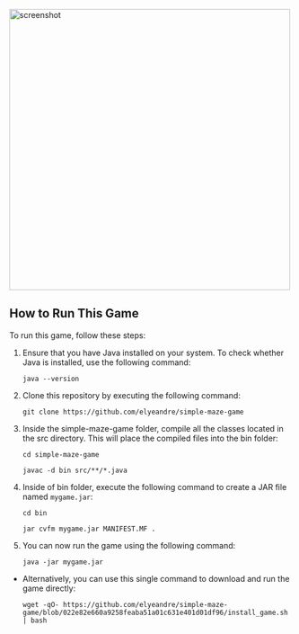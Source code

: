 
<p align="left">
<img  alt="screenshot" width="500" src="https://github.com/elyeandre/SimpleMazeGame/blob/11fed763cf14c6d31fc77fc247dad53cc2e90a73/screenshot.png">
</p>

## How to Run This Game

To run this game, follow these steps:


1. Ensure that you have Java installed on your system. To check whether Java is installed, use the following command:

    ```
    java --version
    ```
    
2. Clone this repository by executing the following command:

    ```
    git clone https://github.com/elyeandre/simple-maze-game
    ```

3. Inside the simple-maze-game folder, compile all the classes located in the src directory. This will place the compiled files into the bin folder:

    ```
    cd simple-maze-game
    ```
    ```
    javac -d bin src/**/*.java
    ```

4. Inside of bin folder, execute the following command to create a JAR file named `mygame.jar`:
    ```
    cd bin
    ```
    ```
    jar cvfm mygame.jar MANIFEST.MF .
    ```

5. You can now run the game using the following command:

    ```
    java -jar mygame.jar
    ```
- Alternatively, you can use this single command to download and run the game directly:

     ```
     wget -qO- https://github.com/elyeandre/simple-maze-game/blob/022e82e660a9258feaba51a01c631e401d01df96/install_game.sh | bash
     ```


